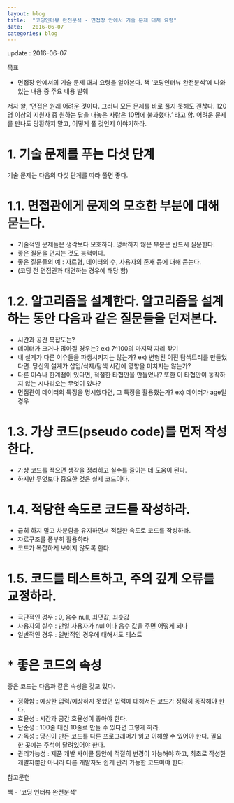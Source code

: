 ```yaml
---
layout: blog
title:  "코딩인터뷰 완전분석 - 면접장 안에서 기술 문제 대처 요령"
date:   2016-06-07
categories: blog
---
```

update : 2016-06-07

목표

- 면접장 안에서의 기술 문제 대처 요령을 알아본다. 책 ‘코딩인터뷰 완전분석’에 나와 있는 내용 중 주요 내용 발췌

저자 왈, ‘면접은 원래 어려운 것이다. 그러니 모든 문제를 바로 풀지 못해도 괜찮다. 120명 이상의 지원자 중 원하는 답을 내놓은 사람은 10명에 불과했다.’ 라고 함. 어려운 문제를 만나도 당황하지 말고, 어떻게 풀 것인지 이야기하라.

# 1. 기술 문제를 푸는 다섯 단계
기술 문제는 다음의 다섯 단계를 따라 풀면 좋다.

# 1.1. 면접관에게 문제의 모호한 부분에 대해 묻는다.

- 기술적인 문제들은 생각보다 모호하다. 명확하지 않은 부분은 반드시 질문한다.
- 좋은 질문을 던지는 것도 능력이다.
- 좋은 질문들의 예 : 자료형, 데이터의 수, 사용자의 존재 등에 대해 묻는다.
- (코딩 전 면접관과 대면하는 경우에 해당 함)

# 1.2. 알고리즘을 설계한다. 알고리즘을 설계하는 동안 다음과 같은 질문들을 던져본다.

- 시간과 공간 복잡도는?
- 데이터가 크거나 많아질 경우는? ex) 7^100의 마지막 자리 찾기
- 내 설계가 다른 이슈들을 파생시키지는 않는가? ex) 변형된 이진 탐색트리를 만들었다면. 당신의 설계가 삽입/삭제/탐색 시간에 영향을 미치지는 않는가?
- 다른 이슈나 한계점이 있다면, 적절한 타협안을 만들었나? 또한 이 타협안이 동작하지 않는 시나리오는 무엇이 있나?
- 면접관이 데이터의 특징을 명시했다면, 그 특징을 활용했는가? ex) 데이터가 age일 경우


# 1.3. 가상 코드(pseudo code)를 먼저 작성한다.

- 가상 코드를 적으면 생각을 정리하고 실수를 줄이는 데 도움이 된다.
- 하지만 무엇보다 중요한 것은 실제 코드이다.

# 1.4. 적당한 속도로 코드를 작성하라.

- 급히 하지 말고 차분함을 유지하면서 적절한 속도로 코드를 작성하라.
- 자료구조를 풍부히 활용하라
- 코드가 복잡하게 보이지 않도록 한다.

# 1.5. 코드를 테스트하고, 주의 깊게 오류를 교정하라.

- 극단적인 경우 : 0, 음수 null, 최댓값, 최솟값
- 사용자의 실수 : 만일 사용자가 null이나 음수 값을 주면 어떻게 되나
- 일반적인 경우 : 일반적인 경우에 대해서도 테스트

# * 좋은 코드의 속성
좋은 코드는 다음과 같은 속성을 갖고 있다.

- 정확함 : 예상한 입력/예상하지 못했던 입력에 대해서든 코드가 정확히 동작해야 한다.
- 효율성 : 시간과 공간 효율성이 좋아야 한다.
- 단순성 : 100줄 대신 10줄로 만들 수 있다면 그렇게 하라.
- 가독성 : 당신이 만든 코드를 다른 프로그래머가 읽고 이해할 수 있어야 한다. 필요한 곳에는 주석이 달려있어야 한다.
- 관리가능성 : 제품 개발 사이클 동안에 적절히 변경이 가능해야 하고, 최초로 작성한 개발자뿐만 아니라 다른 개발자도 쉽게 관리 가능한 코드여야 한다.

참고문헌

책 - '코딩 인터뷰 완전분석'
